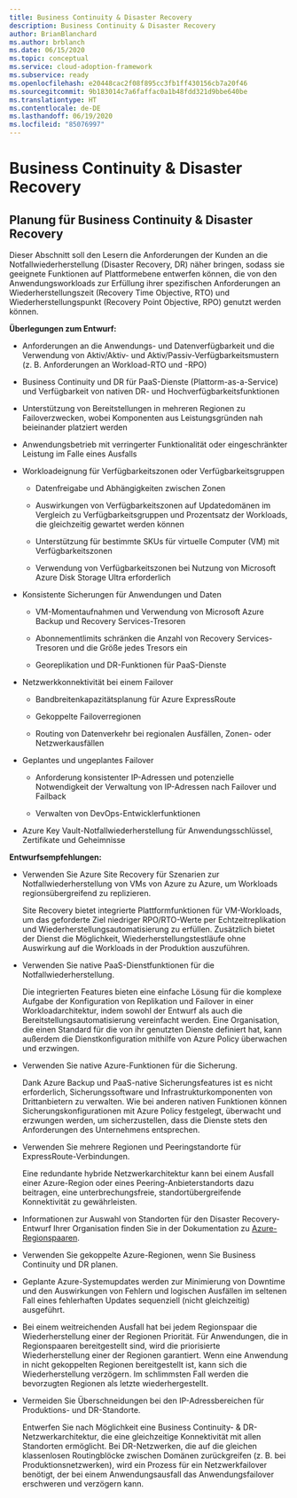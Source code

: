 ```yaml
---
title: Business Continuity & Disaster Recovery
description: Business Continuity & Disaster Recovery
author: BrianBlanchard
ms.author: brblanch
ms.date: 06/15/2020
ms.topic: conceptual
ms.service: cloud-adoption-framework
ms.subservice: ready
ms.openlocfilehash: e20448cac2f08f895cc3fb1ff430156cb7a20f46
ms.sourcegitcommit: 9b183014c7a6faffac0a1b48fdd321d9bbe640be
ms.translationtype: HT
ms.contentlocale: de-DE
ms.lasthandoff: 06/19/2020
ms.locfileid: "85076997"
---
```

# <a name="business-continuity-and-disaster-recovery"></a>Business Continuity & Disaster Recovery

## <a name="planning-for-business-continuity-and-disaster-recovery"></a>Planung für Business Continuity & Disaster Recovery

Dieser Abschnitt soll den Lesern die Anforderungen der Kunden an die Notfallwiederherstellung (Disaster Recovery, DR) näher bringen, sodass sie geeignete Funktionen auf Plattformebene entwerfen können, die von den Anwendungsworkloads zur Erfüllung ihrer spezifischen Anforderungen an Wiederherstellungszeit (Recovery Time Objective, RTO) und Wiederherstellungspunkt (Recovery Point Objective, RPO) genutzt werden können.

**Überlegungen zum Entwurf:**

- Anforderungen an die Anwendungs- und Datenverfügbarkeit und die Verwendung von Aktiv/Aktiv- und Aktiv/Passiv-Verfügbarkeitsmustern (z. B. Anforderungen an Workload-RTO und -RPO)

- Business Continuity und DR für PaaS-Dienste (Plattorm-as-a-Service) und Verfügbarkeit von nativen DR- und Hochverfügbarkeitsfunktionen

- Unterstützung von Bereitstellungen in mehreren Regionen zu Failoverzwecken, wobei Komponenten aus Leistungsgründen nah beieinander platziert werden

- Anwendungsbetrieb mit verringerter Funktionalität oder eingeschränkter Leistung im Falle eines Ausfalls

- Workloadeignung für Verfügbarkeitszonen oder Verfügbarkeitsgruppen

  - Datenfreigabe und Abhängigkeiten zwischen Zonen

  - Auswirkungen von Verfügbarkeitszonen auf Updatedomänen im Vergleich zu Verfügbarkeitsgruppen und Prozentsatz der Workloads, die gleichzeitig gewartet werden können

  - Unterstützung für bestimmte SKUs für virtuelle Computer (VM) mit Verfügbarkeitszonen

  - Verwendung von Verfügbarkeitszonen bei Nutzung von Microsoft Azure Disk Storage Ultra erforderlich

- Konsistente Sicherungen für Anwendungen und Daten

  - VM-Momentaufnahmen und Verwendung von Microsoft Azure Backup und Recovery Services-Tresoren

  - Abonnementlimits schränken die Anzahl von Recovery Services-Tresoren und die Größe jedes Tresors ein

  - Georeplikation und DR-Funktionen für PaaS-Dienste

- Netzwerkkonnektivität bei einem Failover

  - Bandbreitenkapazitätsplanung für Azure ExpressRoute

  - Gekoppelte Failoverregionen

  - Routing von Datenverkehr bei regionalen Ausfällen, Zonen- oder Netzwerkausfällen

- Geplantes und ungeplantes Failover

  - Anforderung konsistenter IP-Adressen und potenzielle Notwendigkeit der Verwaltung von IP-Adressen nach Failover und Failback

  - Verwalten von DevOps-Entwicklerfunktionen

- Azure Key Vault-Notfallwiederherstellung für Anwendungsschlüssel, Zertifikate und Geheimnisse

**Entwurfsempfehlungen:**

- Verwenden Sie Azure Site Recovery für Szenarien zur Notfallwiederherstellung von VMs von Azure zu Azure, um Workloads regionsübergreifend zu replizieren.

  Site Recovery bietet integrierte Plattformfunktionen für VM-Workloads, um das geforderte Ziel niedriger RPO/RTO-Werte per Echtzeitreplikation und Wiederherstellungsautomatisierung zu erfüllen. Zusätzlich bietet der Dienst die Möglichkeit, Wiederherstellungstestläufe ohne Auswirkung auf die Workloads in der Produktion auszuführen.

- Verwenden Sie native PaaS-Dienstfunktionen für die Notfallwiederherstellung.

  Die integrierten Features bieten eine einfache Lösung für die komplexe Aufgabe der Konfiguration von Replikation und Failover in einer Workloadarchitektur, indem sowohl der Entwurf als auch die Bereitstellungsautomatisierung vereinfacht werden. Eine Organisation, die einen Standard für die von ihr genutzten Dienste definiert hat, kann außerdem die Dienstkonfiguration mithilfe von Azure Policy überwachen und erzwingen.

- Verwenden Sie native Azure-Funktionen für die Sicherung.

  Dank Azure Backup und PaaS-native Sicherungsfeatures ist es nicht erforderlich, Sicherungssoftware und Infrastrukturkomponenten von Drittanbietern zu verwalten. Wie bei anderen nativen Funktionen können Sicherungskonfigurationen mit Azure Policy festgelegt, überwacht und erzwungen werden, um sicherzustellen, dass die Dienste stets den Anforderungen des Unternehmens entsprechen.

- Verwenden Sie mehrere Regionen und Peeringstandorte für ExpressRoute-Verbindungen.

  Eine redundante hybride Netzwerkarchitektur kann bei einem Ausfall einer Azure-Region oder eines Peering-Anbieterstandorts dazu beitragen, eine unterbrechungsfreie, standortübergreifende Konnektivität zu gewährleisten.

- Informationen zur Auswahl von Standorten für den Disaster Recovery-Entwurf Ihrer Organisation finden Sie in der Dokumentation zu [Azure-Regionspaaren](https://docs.microsoft.com/azure/best-practices-availability-paired-regions).

- Verwenden Sie gekoppelte Azure-Regionen, wenn Sie Business Continuity und DR planen.

- Geplante Azure-Systemupdates werden zur Minimierung von Downtime und den Auswirkungen von Fehlern und logischen Ausfällen im seltenen Fall eines fehlerhaften Updates sequenziell (nicht gleichzeitig) ausgeführt.

- Bei einem weitreichenden Ausfall hat bei jedem Regionspaar die Wiederherstellung einer der Regionen Priorität. Für Anwendungen, die in Regionspaaren bereitgestellt sind, wird die priorisierte Wiederherstellung einer der Regionen garantiert. Wenn eine Anwendung in nicht gekoppelten Regionen bereitgestellt ist, kann sich die Wiederherstellung verzögern. Im schlimmsten Fall werden die bevorzugten Regionen als letzte wiederhergestellt.

- Vermeiden Sie Überschneidungen bei den IP-Adressbereichen für Produktions- und DR-Standorte.

  Entwerfen Sie nach Möglichkeit eine Business Continuity- & DR-Netzwerkarchitektur, die eine gleichzeitige Konnektivität mit allen Standorten ermöglicht. Bei DR-Netzwerken, die auf die gleichen klassenlosen Routingblöcke zwischen Domänen zurückgreifen (z. B. bei Produktionsnetzwerken), wird ein Prozess für ein Netzwerkfailover benötigt, der bei einem Anwendungsausfall das Anwendungsfailover erschweren und verzögern kann.

